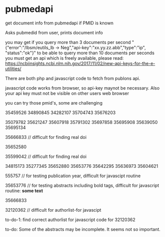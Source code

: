 # pubmedapi
get document info from pubmedapi if PMID is known

Asks pubmedid from user,
prints document info 

you may get if you query more than 3 documents per second "{"error":"/lbsm/eutils_lb -> Neg","api-key":"xx.yy.zz.abb","type":"ip",
"status":"ok"}"
to be able to query more than 10 documents per seconds you must get an api which is freely available, please read: https://ncbiinsights.ncbi.nlm.nih.gov/2017/11/02/new-api-keys-for-the-e-utilities/

There are both php and javascript code to fetch from publons api.

javascript code works from browser, so api-key maynot be necessary. Also your api key must not be visible on other users web browser

you can try those pmid's, some are challenging

35459526
34890845
34282107
35704743
35676203

35079782
35621247
35607918
35791302
35697858
35695908
35639050
35695134

35666833 // difficult for finding real doi

35652580

35599042 // difficult for finding real doi

34815173
35277345
35652880
35653776
35642295
35636973
35604621

555757 // for testing publication year, difficult for javascipt routine

35653776 // for testing abstracts including bold tags, difficult for javascript routine: <b> some text </b>

35666833

32120362 // difficult for authorlist-for javascipt

to-do-1: find correct authorlist for javascript code for 32120362

to-do: Some of the abstracts may be incomplete. It seems not so important.
